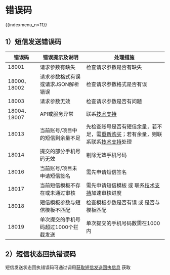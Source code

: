 # 错误码

{{indexmenu_n>11}}

## 1）短信发送错误码

| **错误码**     | **错误提示及说明**          | **处理措施**                                                                                                                                                    |
| ----------- | -------------------- | ----------------------------------------------------------------------------------------------------------------------------------------------------------- |
| 18001       | 请求参数有缺失              | 检查请求参数是否有缺失                                                                                                                                                 |
| 18000、18002 | 请求参数格式有误或请求JSON解析错误  | 检查请求参数格式是否有误                                                                                                                                                |
| 18003       | 请求参数无效               | 检查请求参数是否有问题                                                                                                                                                 |
| 18004、18007 | API或服务异常             | 联系[技术支持](https://www.ucloud.cn/site/service.html)                                                                                                           |
| 18013       | 当前账号/项目中的短信剩余量不足     | 先检查账号是否有短信余量，若不足，需[重新购买](https://console.ucloud.cn/usms?package_type=0&purpose=1&buy_amount=10)；若有余量，则联系联系[技术支持](https://www.ucloud.cn/site/service.html)处理 |
| 18014       | 提交的部分手机号码无效          | 剔除无效手机号码                                                                                                                                                    |
| 18016       | 当前账号/项目未申请短信签名       | 需先申请短信签名                                                                                                                                                    |
| 18017       | 当前短信模板不存在或未通过审核      | 需先申请短信模板 或 联系[技术支持](https://www.ucloud.cn/site/service.html)加速审核进度                                                                                          |
| 18018       | 短信模板参数与短信模板不匹配       | 检查模板参数是否有误 或 是否与模板匹配                                                                                                                                        |
| 18019       | 单次提交的手机号码超过1000个拦截发送 | 单次提交的手机号码数需在1000内                                                                                                                                           |

## 2）短信状态回执错误码

短信发送状态回执错误码可通过调用[获取短信发送回执信息](https://docs.ucloud.cn/api/usms-api/get_usms_send_receipt)
获取
